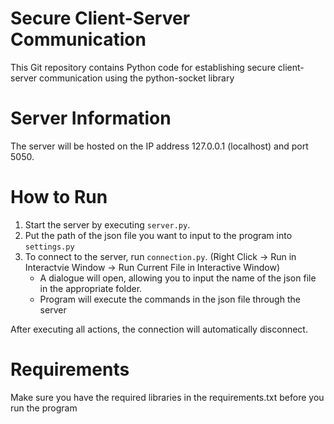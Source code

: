 # Secure Client-Server Communication

This Git repository contains Python code for establishing secure client-server communication using the python-socket library 

# Server Information

The server will be hosted on the IP address 127.0.0.1 (localhost) and port 5050.

# How to Run


1. Start the server by executing `server.py`.
2. Put the path of the json file you want to input to the program into `settings.py`
3. To connect to the server, run `connection.py`. (Right Click -> Run in Interactvie Window -> Run Current File in Interactive Window)
   - A dialogue will open, allowing you to input the name of the json file in the appropriate folder.
   - Program will execute the commands in the json file through the server
   
After executing all actions, the connection will automatically disconnect.

# Requirements

Make sure you have the required libraries in the requirements.txt before you run the program
